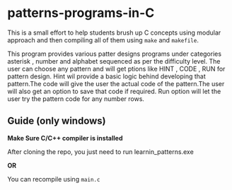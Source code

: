# patterns-programs-in-C

This is a small effort to help students brush up C concepts using modular approach and then compiling all of them using `make` and `makefile`.

This program provides various patter designs programs under categories asterisk , number and alphabet sequenced as per the difficulty level. The user can choose any pattern and will get ptions like HINT , CODE , RUN for  pattern design. Hint wil provide a basic logic behind developing that pattern.The code will give the user the actual code of the pattern.The user will also get an option to save that code if required. Run option will let the user try the pattern code for any number rows.

## Guide (only windows)

**Make Sure C/C++ compiler is installed**

After cloning the repo, you just need to run learnin_patterns.exe

**OR**

You can recompile using `main.c`